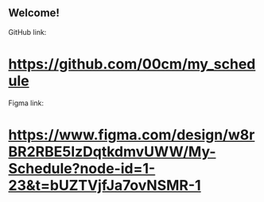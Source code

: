 ## Welcome! 

GitHub link: 
# https://github.com/00cm/my_schedule

Figma link:
# https://www.figma.com/design/w8rBR2RBE5IzDqtkdmvUWW/My-Schedule?node-id=1-23&t=bUZTVjfJa7ovNSMR-1